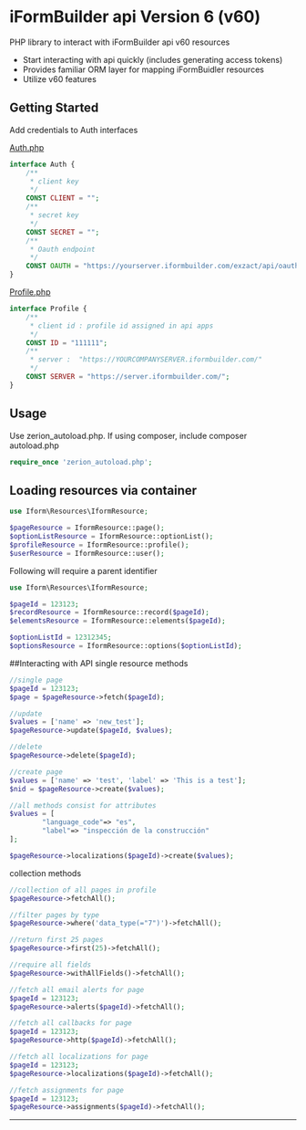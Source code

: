 # iFormBuilder api Version 6 (v60)

PHP library to interact with iFormBuilder api v60 resources
* Start interacting with api quickly (includes generating access tokens)
* Provides familiar ORM layer for mapping iFormBuidler resources
* Utilize v60 features

## Getting Started

Add credentials to Auth interfaces

[Auth.php](https://github.com/pixelploy/iformbuilder-api--v60resourceframework/blob/master/Iform/Creds/Auth.php)
```php
interface Auth {
    /**
     * client key
     */
    CONST CLIENT = "";
    /**
     * secret key
     */
    CONST SECRET = "";
    /**
     * Oauth endpoint
     */
    CONST OAUTH = "https://yourserver.iformbuilder.com/exzact/api/oauth/token";
}
```
[Profile.php](https://github.com/pixelploy/iformbuilder-api--v60resourceframework/blob/master/Iform/Creds/Profile.php)

```php
interface Profile {
    /**
     * client id : profile id assigned in api apps
     */
    CONST ID = "111111";
    /**
     * server :  "https://YOURCOMPANYSERVER.iformbuilder.com/"
     */
    CONST SERVER = "https://server.iformbuilder.com/";
}
```

## Usage

Use zerion_autoload.php. If using composer, include composer autoload.php

```php
require_once 'zerion_autoload.php';
```
## Loading resources via container

```php
use Iform\Resources\IformResource;

$pageResource = IformResource::page();
$optionListResource = IformResource::optionList();
$profileResource = IformResource::profile();
$userResource = IformResource::user();
```
Following will require a parent identifier

```php
use Iform\Resources\IformResource;

$pageId = 123123;
$recordResource = IformResource::record($pageId);
$elementsResource = IformResource::elements($pageId);

$optionListId = 12312345;
$optionsResource = IformResource::options($optionListId);
```

##Interacting with API
single resource methods
```php
//single page
$pageId = 123123;
$page = $pageResource->fetch($pageId);

//update
$values = ['name' => 'new_test'];
$pageResource->update($pageId, $values);

//delete
$pageResource->delete($pageId);

//create page
$values = ['name' => 'test', 'label' => 'This is a test'];
$nid = $pageResource->create($values);

//all methods consist for attributes
$values = [
        "language_code"=> "es",
        "label"=> "inspección de la construcción"
];

$pageResource->localizations($pageId)->create($values);
```
collection methods
```php
//collection of all pages in profile
$pageResource->fetchAll();

//filter pages by type
$pageResource->where('data_type(="7")')->fetchAll();

//return first 25 pages 
$pageResource->first(25)->fetchAll();

//require all fields
$pageResource->withAllFields()->fetchAll();

//fetch all email alerts for page
$pageId = 123123;
$pageResource->alerts($pageId)->fetchAll();

//fetch all callbacks for page
$pageId = 123123;
$pageResource->http($pageId)->fetchAll();

//fetch all localizations for page
$pageId = 123123;
$pageResource->localizations($pageId)->fetchAll();

//fetch assignments for page
$pageId = 123123;
$pageResource->assignments($pageId)->fetchAll();

```
---

